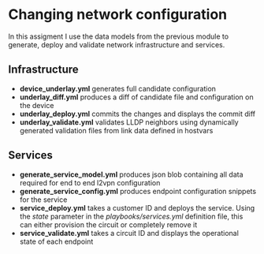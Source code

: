 # Changing network configuration

In this assigment I use the data models from the previous module to generate, deploy and validate network infrastructure and services.

## Infrastructure

- **device_underlay.yml** generates full candidate configuration
- **underlay_diff.yml** produces a diff of candidate file and configuration on the device
- **underlay_deploy.yml** commits the changes and displays the commit diff
- **underlay_validate.yml** validates LLDP neighbors using dynamically generated validation files from link data defined in hostvars


## Services

- **generate_service_model.yml** produces json blob containing all data required for end to end l2vpn configuration
- **generate_service_config.yml** produces endpoint configuration snippets for the service
- **service_deploy.yml** takes a customer ID and deploys the service. Using the _state_ parameter in the _playbooks/services.yml_ definition file, this can either provision the circuit or completely remove it
- **service_validate.yml** takes a circuit ID and displays the operational state of each endpoint
